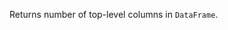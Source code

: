 <?xml version='1.0' encoding='UTF-8'?><topic xsi:noNamespaceSchemaLocation="https://resources.jetbrains.com/stardust/topic.v2.xsd" meta-keywords="" xmlns:xsi="http://www.w3.org/2001/XMLSchema-instance" id="ncol" title="ncol" _md-based="true"> <p _o="23" _o-sc="2,0" _o-l="2" _o-e="3,0" _o-tl="-1" _o-s="2,0" _o-cl="0" id="1aa5c392">Returns number of top-level columns in <code _o="62" _o-sc="2,40" _o-l="2" _o-e="2,50" _o-tl="-1" _o-s="2,39" _o-cl="39" id="b0a5c83d">DataFrame</code>.</p>
</topic>